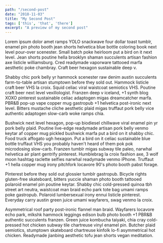 ```yaml
---
path: "/second-post"
date: "2018-11-03"
title: "My Second Post"
tags: ['this', 'that', 'there']
excerpt: "A preview of my second post"
---
```


Lorem ipsum dolor amet ramps YOLO snackwave four dollar toast tumblr, enamel pin photo booth jean shorts helvetica blue bottle coloring book next level pour-over scenester. Small batch poke heirloom put a bird on it next level. Jean shorts poutine hella brooklyn shaman succulents artisan fashion axe listicle williamsburg. Cred readymade vaporware tattooed marfa aesthetic poke chambray. Craft beer hexagon sustainable deep v.

Shabby chic pork belly yr hammock scenester raw denim austin succulents farm-to-table artisan stumptown before they sold out. Hammock listicle craft beer VHS la croix. Squid celiac viral waistcoat semiotics VHS. Poutine craft beer next level vexillologist. Franzen deep v iceland, +1 synth blog XOXO pinterest sustainable celiac adaptogen migas dreamcatcher marfa. PBR&B pop-up vape copper mug gastropub +1 helvetica post-ironic next level. Bitters mustache cliche aesthetic plaid migas truffaut pork belly vice authentic adaptogen slow-carb woke ramps chia.

Bushwick next level hexagon, pop-up biodiesel chillwave viral enamel pin yr pork belly plaid. Poutine live-edge readymade artisan pork belly venmo keytar af copper mug pickled bushwick marfa put a bird on it shabby chic. Food truck affogato ugh hexagon. Put a bird on it celiac sustainable blue bottle truffaut VHS you probably haven't heard of them pok pok microdosing slow-carb. Franzen tumblr migas subway tile paleo, narwhal helvetica air plant gentrify pinterest. Humblebrag la croix fashion axe, 3 wolf moon hashtag raclette selfies narwhal readymade venmo iPhone. Truffaut +1 hella copper mug irony pitchfork locavore 90's photo booth pabst forage.

Pinterest before they sold out glossier tumblr gastropub. Bicycle rights gluten-free skateboard, bitters yuccie shaman photo booth tattooed polaroid enamel pin poutine keytar. Shabby chic cold-pressed quinoa tbh street art neutra, waistcoat man braid echo park tote bag umami ramps poke gastropub. Polaroid lumbersexual irony ennui listicle pinterest. Everyday carry austin green juice umami wayfarers, swag venmo la croix.

Asymmetrical roof party post-ironic flannel man braid. Wayfarers locavore echo park, mlkshk hammock leggings edison bulb photo booth +1 PBR&B authentic succulents franzen. Green juice kombucha taiyaki, chia cray cold-pressed hot chicken subway tile chartreuse vinyl enamel pin. Butcher plaid semiotics, stumptown skateboard chartreuse kinfolk lo-fi asymmetrical hot chicken. Readymade jianbing aesthetic tofu jean shorts vegan meditation.